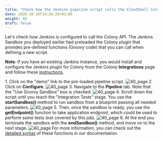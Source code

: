 ```yaml
---
title: "Check how the Jenkins pipeline script calls the CloudShell Colony API"
date: 2020-10-16T14:20:29+03:00
weight: 40
draft: false
---
```

Let's check how Jenkins is configured to call the Colony API. The Jenkins Sandbox you deployed earlier had preloaded the Colony plugin that provides pre-defined functions (Groovy code) that you can call when defining a new script. 

__Note__: If you have an existing Jenkins instance, you would install and configure the Jenkins plugin for Colony from the Colony __Integrations__ page and follow these [instructions](https://colonysupport.quali.com/hc/en-us/articles/360001035668).
 
1\. Click on the "demo" link to the pre-loaded pipeline script.
 ![40_page](/images/module3/demo-jenkins.png)
2\. Click on __Configure__.
 ![40_page](/images/module3/pipeline-configure.png)
3\. Navigate to the __Pipeline__ tab. Note that the "Use Groovy Sandbox" box is checked.
 ![40_page](/images/module3/pipeline-script-tab.png)
4\. Scroll down the script until you reach the "Integration Tests" stage. You use the __startSandbox()__ method to run sandbox from a blueprint passing all needed parameters.
 ![40_page](/images/module3/pipeline-script.png)
5\. Then, once the sandbox is ready, you use the __getEndpoint()__ function to take application endpoint, which could be used to perform some tests (not covered by this job).
 ![40_page](/images/module3/pipeline-script-endpoint.png)
6\. At the end you terminate the sandbox with the __endSandbox()__ method, and move on to the next stage.
 ![40_page](/images/module3/pipeline-script-terminate.png)
 For more information, you can check out the [detailed syntax](https://colonysupport.quali.com/hc/en-us/articles/360001029427) of these functions in our documentation.